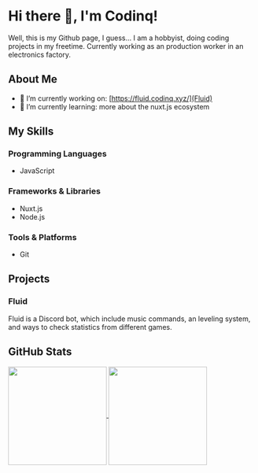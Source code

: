 # Hi there 👋, I'm Codinq!

Well, this is my Github page, I guess...
I am a hobbyist, doing coding projects in my freetime. Currently working as an production worker in an electronics factory.

## About Me

- 🔭 I’m currently working on: [https://fluid.codinq.xyz/](Fluid)
- 🌱 I’m currently learning: more about the nuxt.js ecosystem

## My Skills

### Programming Languages
- JavaScript

### Frameworks & Libraries
- Nuxt.js
- Node.js

### Tools & Platforms
- Git

## Projects

### Fluid
Fluid is a Discord bot, which include music commands, an leveling system, and ways to check statistics from different games.

## GitHub Stats

<a href="https://github.com/anuraghazra/github-readme-stats">
  <img height=200 align="center" src="https://github-readme-stats.vercel.app/api?username=codinqq&theme=nord&card_width=320" />
</a>
<a href="https://github.com/anuraghazra/convoychat">
  <img height=200 align="center" src="https://github-readme-stats.vercel.app/api/top-langs?username=codinqq&layout=compact&langs_count=8&card_width=320&theme=nord"" />
</a>
